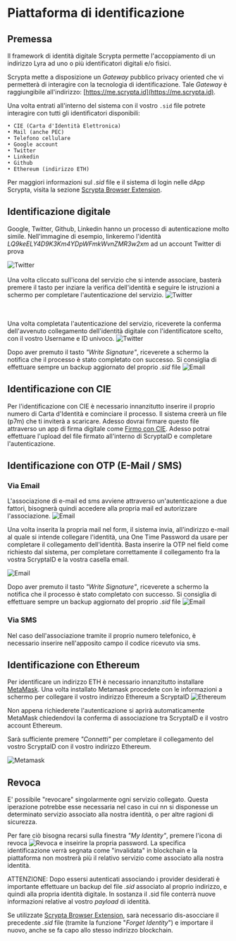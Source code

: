 # Piattaforma di identificazione 

## Premessa

Il framework di identità digitale Scrypta permette l'accoppiamento di un indirizzo Lyra ad uno o più identificatori digitali e/o fisici.

Scrypta mette a disposizione un *Gateway* pubblico privacy oriented che vi permetterà di interagire con la tecnologia di identificazione. Tale *Gateway* è raggiungibile all'indirizzo: [https://me.scrypta.id](https://me.scrypta.id).

Una volta entrati all'interno del sistema con il vostro `.sid` file potrete interagire con tutti gli identificatori disponibili:

    • CIE (Carta d'Identità Elettronica)
    • Mail (anche PEC)
    • Telefono cellulare
    • Google account
    • Twitter
    • Linkedin
    • Github
    • Ethereum (indirizzo ETH)

Per maggiori informazioni sul *.sid* file e il sistema di login nelle dApp Scrypta, visita la sezione [Scrypta Browser Extension](../dapps/extension-browser.md).

## Identificazione digitale

Google, Twitter, Github, Linkedin hanno un processo di autenticazione molto simile.
Nell'immagine di esempio, linkeremo l'identità *LQ9keELY4D9K3Km4YDpWFmkWvnZMR3w2xm* ad un account Twitter di prova

![Twitter](/assets/scryptaid/twitter.png)
<br><br>Una volta cliccato sull'icona del servizio che si intende associare, basterà premere il tasto per inziare la verifica dell'identità e seguire le istruzioni a schermo per completare l'autenticazione del servizio.
![Twitter](/assets/scryptaid/twitter_auth.png)


<br><br>Una volta completata l'autenticazione del servizio, riceverete la conferma dell'avvenuto collegamento dell'identità digitale con l'identificatore scelto, con il vostro Username e ID univoco.
![Twitter](/assets/scryptaid/twitter_done.png)

Dopo aver premuto il tasto *"Write Signature"*, riceverete a schermo la notifica che il processo è stato completato con successo.
Si consiglia di effettuare sempre un backup aggiornato del proprio *.sid* file
![Email](/assets/scryptaid/signature_done.png)


## Identificazione con CIE

Per l'identificazione con CIE è necessario innanzitutto inserire il proprio numero di Carta d'Identità e cominciare il processo. Il sistema creerà un file (p7m) che ti inviterà a scaricare. Adesso dovrai firmare questo file attraverso un app di firma digitale come [Firmo con CIE](https://www.firmoconcie.it/). Adesso potrai  effettuare l'upload del file firmato all'interno di ScryptaID e completare l'autenticazione.

## Identificazione con OTP (E-Mail / SMS)

### Via Email
L'associazione di e-mail ed sms avviene attraverso un'autenticazione a due fattori, bisognerà quindi accedere alla propria mail ed autorizzare l'associazione.
![Email](/assets/scryptaid/email.png)

Una volta inserita la propria mail nel form, il sistema invia, all'indirizzo e-mail al quale si intende collegare l'identità, una One Time Password da usare per completare il collegamento dell'identità.
Basta inserire la OTP nel field come richiesto dal sistema, per completare correttamente il collegamento fra la vostra ScryptaID e la vostra casella email.

![Email](/assets/scryptaid/email_done.png)

Dopo aver premuto il tasto *"Write Signature"*, riceverete a schermo la notifica che il processo è stato completato con successo.
Si consiglia di effettuare sempre un backup aggiornato del proprio *.sid* file
![Email](/assets/scryptaid/signature_done.png)

### Via SMS

Nel caso dell'associazione tramite il proprio numero telefonico, è necessario inserire nell'apposito campo il codice ricevuto via sms.

## Identificazione con Ethereum

Per identificare un indirizzo ETH è necessario innanzitutto installare [MetaMask](https://metamask.io/).
Una volta installato Metamask procedete con le informazioni a schermo per collegare il vostro indirizzo Ethereum a ScryptaID
![Ethereum](/assets/scryptaid/ethereum.png)


Non appena richiederete l'autenticazione  si aprirà automaticamente MetaMask chiedendovi la conferma di associazione tra ScryptaID e il vostro account Ethereum.

Sarà sufficiente premere *"Connetti"* per completare il collegamento del vostro ScryptaID con il vostro indirizzo Ethereum.

![Metamask](/assets/scryptaid/metamask.png)


## Revoca
E' possibile "revocare" singolarmente ogni servizio collegato. Questa iperazione potrebbe esse necessaria nel caso in cui  nn si disponesse un determinato servizio associato alla nostra identità, o per altre ragioni di sicurezza. 

Per fare ciò bisogna recarsi sulla finestra *"My Identity"*, premere l'icona di revoca ![Revoca](/assets/scryptaid/revoca.png) e inseirire la propria password. La specifica identificazione verrà segnata come "invalidata" in blockchain  e la piattaforma non mostrerà più il relativo servizio come associato alla nostra identità. 

ATTENZIONE:
Dopo essersi autenticati associando i provider desiderati è importante effettuare un backup del file *.sid* associato al proprio indirizzo, e quindi alla propria identità digitale.
In sostanza il .sid file conterrà nuove informazioni relative al vostro *payload* di identità. 

Se utilizzate [Scrypta Browser Extension](https://id.scryptachain.org/), sarà necessario dis-asocciare il precedente *.sid* file (tramite la funzione "*Forget Identity*") e importare il nuovo, anche se fa capo allo stesso indirizzo blockchain.
